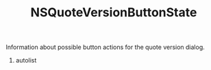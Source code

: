 ﻿---
uid: crmscript_ref_NSQuoteVersionButtonState
title: NSQuoteVersionButtonState
intellisense: Void.NSQuoteVersionButtonState
keywords: NSQuoteVersionButtonState
so.topic: reference
---

Information about possible button actions for the quote version dialog.

1. autolist 

